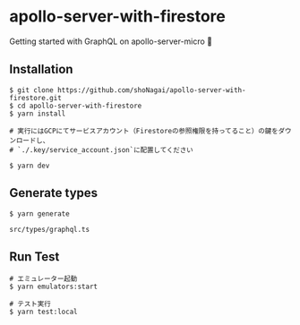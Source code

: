 # apollo-server-with-firestore

Getting started with GraphQL on apollo-server-micro 🚀

## Installation

```
$ git clone https://github.com/shoNagai/apollo-server-with-firestore.git
$ cd apollo-server-with-firestore
$ yarn install

# 実行にはGCPにてサービスアカウント（Firestoreの参照権限を持ってること）の鍵をダウンロードし、
# `./.key/service_account.json`に配置してください

$ yarn dev
```

## Generate types

```
$ yarn generate
```

```
src/types/graphql.ts
```

## Run Test

```
# エミュレーター起動
$ yarn emulators:start

# テスト実行
$ yarn test:local
```
